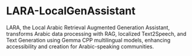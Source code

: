 # LARA-LocalGenAssistant
LARA, the Local Arabic Retrieval Augmented Generation Assistant, transforms Arabic data processing with RAG, localized Text2Speech, and Text Generation using Gemma CPP multilingual models, enhancing accessibility and creation for Arabic-speaking communities.
